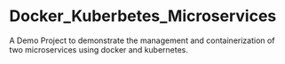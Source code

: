 # Docker_Kuberbetes_Microservices
A Demo Project to demonstrate the management and containerization of two microservices using docker and kubernetes.
